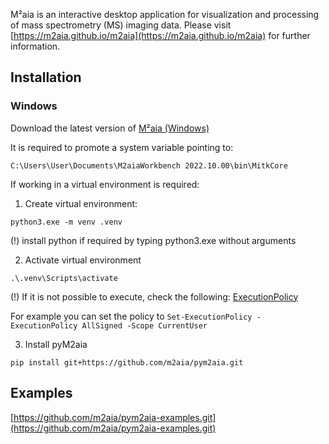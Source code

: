 M²aia is an interactive desktop application for visualization and processing of mass spectrometry (MS) imaging data. Please visit [https://m2aia.github.io/m2aia](https://m2aia.github.io/m2aia) for further information.

## Installation

### Windows

Download the latest version of [M²aia (Windows)](https://m2aia.de/)

It is required to promote a system variable pointing to:

``` C:\Users\User\Documents\M2aiaWorkbench 2022.10.00\bin\MitkCore ```


If working in a virtual environment is required:

1) Create virtual environment:

``` python3.exe -m venv .venv ```

(!) install python if required by typing python3.exe without arguments

2) Activate virtual environment

``` .\.venv\Scripts\activate ```

(!) If it is not possible to execute, check the following: [ExecutionPolicy](https://learn.microsoft.com/en-us/powershell/module/microsoft.powershell.core/about/about_execution_policies?view=powershell-7.2)

For example you can set the policy to ``` Set-ExecutionPolicy -ExecutionPolicy AllSigned -Scope CurrentUser ```

3) Install pyM2aia

``` pip install git+https://github.com/m2aia/pym2aia.git ```



## Examples

[https://github.com/m2aia/pym2aia-examples.git](https://github.com/m2aia/pym2aia-examples.git)
